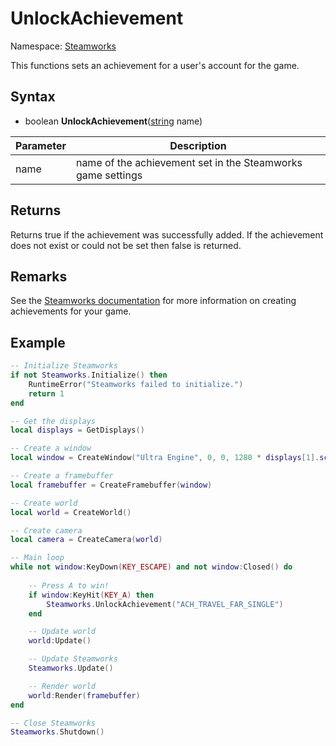 # UnlockAchievement

Namespace: [Steamworks](Steamworks.md)

This functions sets an achievement for a user's account for the game.

## Syntax

- boolean **UnlockAchievement**([string](https://www.lua.org/manual/5.4/manual.html#6.4) name)

| Parameter | Description |
|---|---|
| name | name of the achievement set in the Steamworks game settings |

## Returns

Returns true if the achievement was successfully added. If the achievement does not exist or could not be set then false is returned.

## Remarks

See the [Steamworks documentation](https://partner.steamgames.com/doc/features/achievements/ach_guide) for more information on creating achievements for your game.

## Example

```lua
-- Initialize Steamworks
if not Steamworks.Initialize() then
    RuntimeError("Steamworks failed to initialize.")
    return 1
end

-- Get the displays
local displays = GetDisplays()

-- Create a window
local window = CreateWindow("Ultra Engine", 0, 0, 1280 * displays[1].scale, 720 * displays[1].scale, displays[1], WINDOW_CENTER | WINDOW_TITLEBAR)

-- Create a framebuffer
local framebuffer = CreateFramebuffer(window)

-- Create world
local world = CreateWorld()

-- Create camera
local camera = CreateCamera(world)

-- Main loop
while not window:KeyDown(KEY_ESCAPE) and not window:Closed() do
    
    -- Press A to win!
    if window:KeyHit(KEY_A) then
        Steamworks.UnlockAchievement("ACH_TRAVEL_FAR_SINGLE")
    end

    -- Update world
    world:Update()

    -- Update Steamworks
    Steamworks.Update()

    -- Render world
    world:Render(framebuffer)
end

-- Close Steamworks
Steamworks.Shutdown()
```
